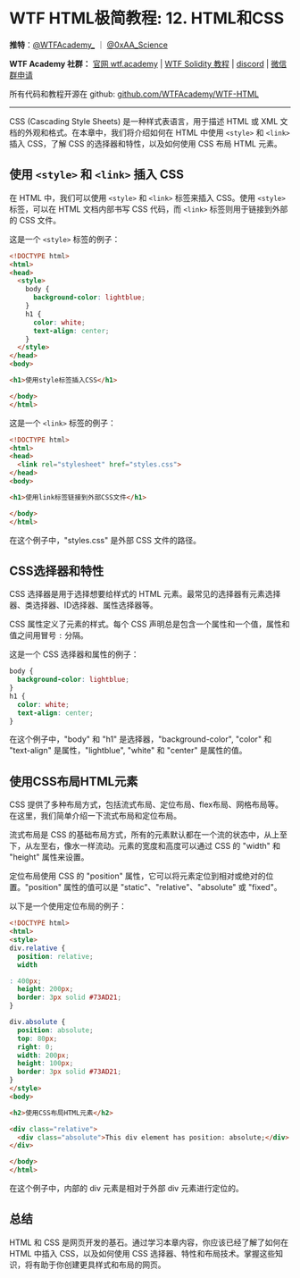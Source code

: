 # WTF HTML极简教程: 12. HTML和CSS


**推特**：[@WTFAcademy_](https://twitter.com/WTFAcademy_) ｜ [@0xAA_Science](https://twitter.com/0xAA_Science)

**WTF Academy 社群：** [官网 wtf.academy](https://wtf.academy) | [WTF Solidity 教程](https://github.com/AmazingAng/WTFSolidity) | [discord](https://discord.gg/5akcruXrsk) | [微信群申请](https://docs.google.com/forms/d/e/1FAIpQLSe4KGT8Sh6sJ7hedQRuIYirOoZK_85miz3dw7vA1-YjodgJ-A/viewform?usp=sf_link)

所有代码和教程开源在 github: [github.com/WTFAcademy/WTF-HTML](https://github.com/WTFAcademy/WTF-HTML)

---

CSS (Cascading Style Sheets) 是一种样式表语言，用于描述 HTML 或 XML 文档的外观和格式。在本章中，我们将介绍如何在 HTML 中使用 `<style>` 和 `<link>` 插入 CSS，了解 CSS 的选择器和特性，以及如何使用 CSS 布局 HTML 元素。

## 使用 `<style>` 和 `<link>` 插入 CSS

在 HTML 中，我们可以使用 `<style>` 和 `<link>` 标签来插入 CSS。使用 `<style>` 标签，可以在 HTML 文档内部书写 CSS 代码，而 `<link>` 标签则用于链接到外部的 CSS 文件。

这是一个 `<style>` 标签的例子：

```html
<!DOCTYPE html>
<html>
<head>
  <style>
    body {
      background-color: lightblue;
    }
    h1 {
      color: white;
      text-align: center;
    }
  </style>
</head>
<body>

<h1>使用style标签插入CSS</h1>

</body>
</html>
```

这是一个 `<link>` 标签的例子：

```html
<!DOCTYPE html>
<html>
<head>
  <link rel="stylesheet" href="styles.css">
</head>
<body>

<h1>使用link标签链接到外部CSS文件</h1>

</body>
</html>
```

在这个例子中，"styles.css" 是外部 CSS 文件的路径。

## CSS选择器和特性

CSS 选择器是用于选择想要给样式的 HTML 元素。最常见的选择器有元素选择器、类选择器、ID选择器、属性选择器等。

CSS 属性定义了元素的样式。每个 CSS 声明总是包含一个属性和一个值，属性和值之间用冒号 `:` 分隔。

这是一个 CSS 选择器和属性的例子：

```css
body {
  background-color: lightblue;
}
h1 {
  color: white;
  text-align: center;
}
```

在这个例子中，"body" 和 "h1" 是选择器，"background-color", "color" 和 "text-align" 是属性，"lightblue", "white" 和 "center" 是属性的值。

## 使用CSS布局HTML元素

CSS 提供了多种布局方式，包括流式布局、定位布局、flex布局、网格布局等。在这里，我们简单介绍一下流式布局和定位布局。

流式布局是 CSS 的基础布局方式，所有的元素默认都在一个流的状态中，从上至下，从左至右，像水一样流动。元素的宽度和高度可以通过 CSS 的 "width" 和 "height" 属性来设置。

定位布局使用 CSS 的 "position" 属性，它可以将元素定位到相对或绝对的位置。"position" 属性的值可以是 "static"、"relative"、"absolute" 或 "fixed"。

以下是一个使用定位布局的例子：

```html
<!DOCTYPE html>
<html>
<style>
div.relative {
  position: relative;
  width

: 400px;
  height: 200px;
  border: 3px solid #73AD21;
} 

div.absolute {
  position: absolute;
  top: 80px;
  right: 0;
  width: 200px;
  height: 100px;
  border: 3px solid #73AD21;
}
</style>
<body>

<h2>使用CSS布局HTML元素</h2>

<div class="relative">
  <div class="absolute">This div element has position: absolute;</div>
</div>

</body>
</html> 
```

在这个例子中，内部的 div 元素是相对于外部 div 元素进行定位的。

## 总结

HTML 和 CSS 是网页开发的基石。通过学习本章内容，你应该已经了解了如何在 HTML 中插入 CSS，以及如何使用 CSS 选择器、特性和布局技术。掌握这些知识，将有助于你创建更具样式和布局的网页。